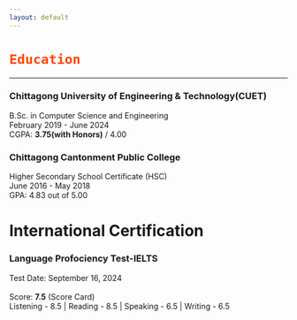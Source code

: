 ```yaml
---
layout: default
---
```


<h1><code style="color: orangered">Education</code></h1>

---

### Chittagong University of Engineering & Technology(CUET)

B.Sc. in Computer Science and Engineering <br>
February 2019 - June 2024 <br>
CGPA: **3.75(with Honors)** / 4.00 <br>

### Chittagong Cantonment Public College

Higher Secondary School Certificate (HSC) <br>
June 2016 - May 2018 <br>
GPA: 4.83 out of 5.00 <br>

# International Certification
### Language Profociency Test-IELTS

Test Date: September 16, 2024 <br>
<br>
Score: **7.5** (Score Card) <br>
Listening - 8.5 | Reading - 8.5 | Speaking - 6.5 | Writing - 6.5 <br>